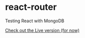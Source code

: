 # react-router

Testing React with MongoDB


[Check out the Live version (for now)](https://router-react-test2.herokuapp.com/)
